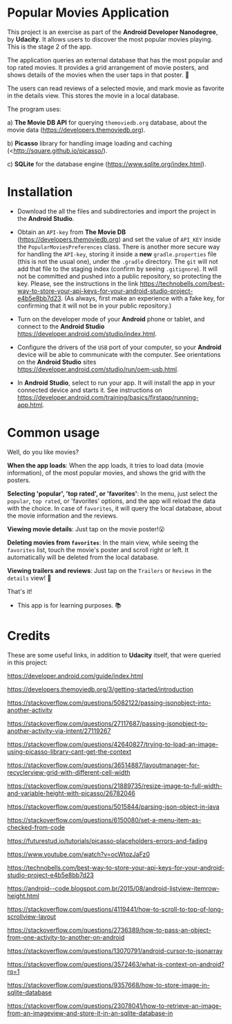 # Popular Movies Application

This project is an exercise as part of the **Android Developer Nanodegree**, by **Udacity**. It allows users to discover the most popular movies playing. This is the stage 2 of the app.

The application queries an external database that has the most popular and top rated movies. It provides a grid arrangement of movie posters, and shows details of the movies when the user taps in that poster. 🎥

The users can read reviews of a selected movie, and mark movie as favorite in the details view. This stores the movie in a local database.

The program uses:

a) **The Movie DB API** for querying `themoviedb.org` database, about the movie data  (<https://developers.themoviedb.org>).

b) **Picasso** library for handling image loading and caching (<http://square.github.io/picasso/).

c) **SQLite**  for the database engine (<https://www.sqlite.org/index.html>).


# Installation

* Download the all the files and subdirectories and import the project in the **Android Studio**.

* Obtain an `API-key` from **The Movie DB** (<https://developers.themoviedb.org>) and set the value of `API_KEY` inside the `PopularMoviesPreferences` class. There is another more secure way for handling the `API-key`, storing it inside a **new** `gradle.properties` file (this is not the usual one), under the `.gradle` directory. The `git` will not add that file to the staging index (confirm by seeing `.gitignore`). It will not be committed and pushed into a public repository, so protecting the key. Please, see the instructions in the link <https://technobells.com/best-way-to-store-your-api-keys-for-your-android-studio-project-e4b5e8bb7d23>. (As always, first make an experience with a fake key, for confirming that it will not be in your public repository.)

* Turn on the developer mode of your **Android** phone or tablet, and connect to the **Android Studio** <https://developer.android.com/studio/index.html>.

* Configure the drivers of the `USB` port of your computer, so your **Android** device will be able to communicate with the computer. See orientations on the **Android Studio** sites <https://developer.android.com/studio/run/oem-usb.html>.

* In **Android Studio**, select to run your app. It will install the app in your connected device and starts it. See instructions on <https://developer.android.com/training/basics/firstapp/running-app.html>.


# Common usage

Well, do you like movies?

**When the app loads**: When the app loads, it tries to load data (movie information), of the most popular movies, and shows the grid with the posters.

**Selecting 'popular', 'top rated', or 'favorites'**: In the menu, just select the `popular`, `top rated`, or 'favorites' options, and the app will reload the data with the choice. In case of `favorites`, it will query the local database, about the movie information and the reviews.

**Viewing movie details**: Just tap on the movie poster!😮

**Deleting movies from `favorites`**: In the main view, while seeing the `favorites` list, touch the movie's poster and scroll right or left. It automatically will be deleted from the local database.

**Viewing trailers and reviews**: Just tap on the `Trailers` or `Reviews` in the `details` view! 📣

That's it!


* This app is for learning purposes. 📚


# Credits

These are some useful links, in addition to **Udacity** itself, that were queried in this project:

https://developer.android.com/guide/index.html

https://developers.themoviedb.org/3/getting-started/introduction

https://stackoverflow.com/questions/5082122/passing-jsonobject-into-another-activity

https://stackoverflow.com/questions/27117687/passing-jsonobject-to-another-activity-via-intent/27119267

https://stackoverflow.com/questions/42640827/trying-to-load-an-image-using-picasso-library-cant-get-the-context

https://stackoverflow.com/questions/36514887/layoutmanager-for-recyclerview-grid-with-different-cell-width

https://stackoverflow.com/questions/21889735/resize-image-to-full-width-and-variable-height-with-picasso/26782046

https://stackoverflow.com/questions/5015844/parsing-json-object-in-java

https://stackoverflow.com/questions/6150080/set-a-menu-item-as-checked-from-code

https://futurestud.io/tutorials/picasso-placeholders-errors-and-fading

https://www.youtube.com/watch?v=ocWtozJaFz0

https://technobells.com/best-way-to-store-your-api-keys-for-your-android-studio-project-e4b5e8bb7d23

https://android--code.blogspot.com.br/2015/08/android-listview-itemrow-height.html

https://stackoverflow.com/questions/4119441/how-to-scroll-to-top-of-long-scrollview-layout

https://stackoverflow.com/questions/2736389/how-to-pass-an-object-from-one-activity-to-another-on-android

https://stackoverflow.com/questions/13070791/android-cursor-to-jsonarray

https://stackoverflow.com/questions/3572463/what-is-context-on-android?rq=1

https://stackoverflow.com/questions/9357668/how-to-store-image-in-sqlite-database

https://stackoverflow.com/questions/23078041/how-to-retrieve-an-image-from-an-imageview-and-store-it-in-an-sqlite-database-in
